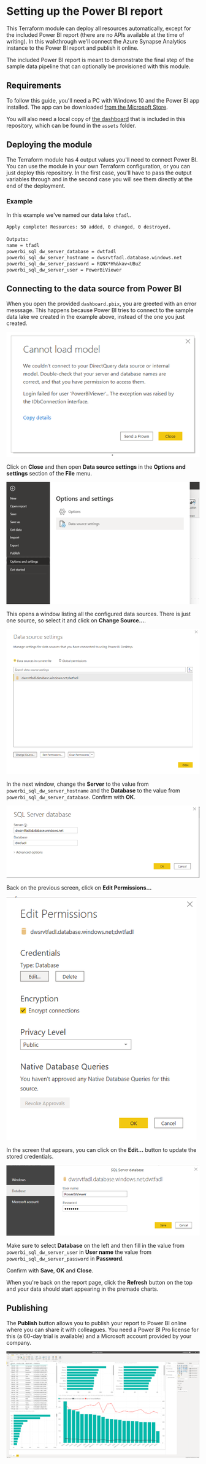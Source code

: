 # Setting up the Power BI report

This Terraform module can deploy all resources automatically, except for the included Power BI report (there are no APIs available at the time of writing). In this walkthrough we'll connect the Azure Synapse Analytics instance to the Power BI report and publish it online.

The included Power BI report is meant to demonstrate the final step of the sample data pipeline that can optionally be provisioned with this module.

## Requirements

To follow this guide, you'll need a PC with Windows 10 and the Power BI app installed. The app can be downloaded [from the Microsoft Store](https://www.microsoft.com/en-us/p/power-bi-desktop/9ntxr16hnw1t).

You will also need a local copy of [the dashboard](assets/dashboard.pbix) that is included in this repository, which can be found in the `assets` folder.

## Deploying the module

The Terraform module has 4 output values you'll need to connect Power BI. You can use the module in your own Terraform configuration, or you can just deploy this repository. In the first case, you'll have to pass the output variables through and in the second case you will see them directly at the end of the deployment.

### Example

In this example we've named our data lake `tfadl`.

```
Apply complete! Resources: 50 added, 0 changed, 0 destroyed.

Outputs:
name = tfadl
powerbi_sql_dw_server_database = dwtfadl
powerbi_sql_dw_server_hostname = dwsrvtfadl.database.windows.net
powerbi_sql_dw_server_password = RQNX*H%&kav<UBuZ
powerbi_sql_dw_server_user = PowerBiViewer
```

## Connecting to the data source from Power BI

When you open the provided `dashboard.pbix`, you are greeted with an error messsage. This happens because Power BI tries to connect to the sample data lake we created in the example above, instead of the one you just created.

![error message](assets/power_bi_guide/01.png)

Click on **Close** and then open **Data source settings** in the **Options and settings** section of the **File** menu.

![settings](assets/power_bi_guide/02.png)

This opens a window listing all the configured data sources. There is just one source, so select it and click on **Change Source...**.

![data sources](assets/power_bi_guide/03.png)

In the next window, change the **Server** to the value from `powerbi_sql_dw_server_hostname` and the **Database** to the value from `powerbi_sql_dw_server_database`. Confirm with **OK**.

![data sources](assets/power_bi_guide/04.png)

Back on the previous screen, click on **Edit Permissions...**

![edit permissions](assets/power_bi_guide/05.png)

In the screen that appears, you can click on the **Edit...** button to update the stored credentials.

![edit credentials](assets/power_bi_guide/06.png)

Make sure to select **Database** on the left and then fill in the value from `powerbi_sql_dw_server_user` in **User name** the value from `powerbi_sql_dw_server_password` in **Password**.

Confirm with **Save**, **OK** and **Close**.

When you're back on the report page, click the **Refresh** button on the top and your data should start appearing in the premade charts.

## Publishing

The **Publish** button allows you to publish your report to Power BI online where you can share it with colleagues. You need a Power BI Pro license for this (a 60-day trial is available) and a Microsoft account provided by your company.

![final result](assets/power_bi_guide/07.png)